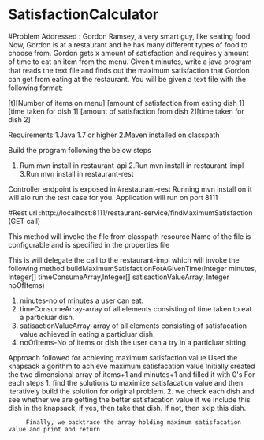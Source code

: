 # SatisfactionCalculator

#Problem Addressed : Gordon Ramsey, a very smart guy, like seating food. Now, Gordon is at a restaurant and he has many different types of food to choose from. Gordon gets x amount of satisfaction and requires y amount of time to eat an item from the menu. Given t minutes, write a java program that reads the text file and ﬁnds out the maximum satisfaction that Gordon can get from eating at the restaurant. You will be given a text file with the following format:
 
[t][Number of items on menu]
[amount of satisfaction from eating dish 1][time taken for dish 1]
[amount of satisfaction from dish 2][time taken for dish 2]

Requirements
1.Java 1.7 or higher
2.Maven installed on classpath

Build the program following the below steps
1. Rum mvn install in restaurant-api
2.Run mvn install in restaurant-impl
3.Run mvn install in restaurant-rest

Controller endpoint is exposed in #restaurant-rest Running mvn install on it will alo run the test case for you.
Application will run on port 8111

#Rest url :http://localhost:8111/restaurant-service/findMaximumSatisfaction  (GET call)

This method will invoke the file from classpath resource
Name of the file is configurable and is specified in the properties file

This is will delegate the call to the restaurant-impl which will invoke the following method
buildMaximumSatisfactionForAGivenTime(Integer minutes, Integer[] timeConsumeArray,Integer[] satisactionValueArray, Integer noOfItems)
1. minutes-no of minutes a user can eat.
2. timeConsumeArray-array of all elements consisting  of time taken to eat a particluar dish.
3. satisactionValueArray-array of all elements consisting of satisfacation value achieved in eating a particluar dish.
4. noOfItems-No of items or dish the user can a try in a particluar sitting.

Approach followed for achieving maximum satisfaction value
Used the knapsack algorithm to achieve maximum satisfacation value
Initially created the two dimensional array of items+1 and minutes+1 and filled it with 0's
For each steps
      1. find the solutions to maximize satisfacation value  and then iteratively build the solution for original problem. 
	  2. we check each dish and see whether we are getting the better satisfacation value 
	    if we include this dish in the knapsack, if yes, then take that dish. 
	     If not, then skip this dish.
		 
		 Finally, we backtrace the array holding maximum satisfacation value and print and return









